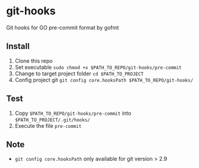 # git-hooks

Git hooks for GO pre-commit format by gofmt

## Install

1. Clone this repo
2. Set executable `sudo chmod +x $PATH_TO_REPO/git-hooks/pre-commit`
3. Change to target project folder `cd $PATH_TO_PROJECT`
4. Config project git `git config core.hooksPath $PATH_TO_REPO/git-hooks/`

## Test

1. Copy `$PATH_TO_REPO/git-hooks/pre-commit` into `$PATH_TO_PROJECT/.git/hooks/`
2. Execute the file `pre-commit`

## Note

- `git config core.hooksPath` only available for git version > 2.9
